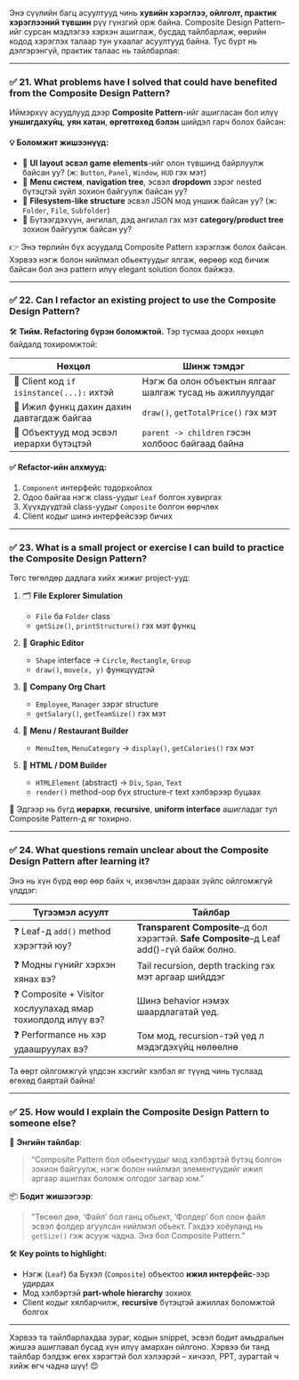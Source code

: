 Энэ сүүлийн багц асуултууд чинь **хувийн хэрэглээ, ойлголт, практик хэрэглээний түвшин** рүү гүнзгий орж байна. Composite Design Pattern–ийг сурсан мэдлэгээ хэрхэн ашиглаж, бусдад тайлбарлаж, өөрийн кодод хэрэглэх талаар тун ухаалаг асуултууд байна. Тус бүрт нь дэлгэрэнгүй, практик талаас нь тайлбарлая:

---

### ✅ **21. What problems have I solved that could have benefited from the Composite Design Pattern?**

Иймэрхүү асуудлууд дээр **Composite Pattern**-ийг ашигласан бол илүү **уншигдахуйц**, **уян хатан**, **өргөтгөхөд бэлэн** шийдэл гарч болох байсан:

#### 💡 Боломжит жишээнүүд:
- 🔹 **UI layout эсвэл game elements**-ийг олон түвшинд байрлуулж байсан уу? (ж: `Button`, `Panel`, `Window`, `HUD` гэх мэт)
- 🔹 **Menu систем**, **navigation tree**, эсвэл **dropdown** зэрэг nested бүтэцтэй зүйл зохион байгуулж байсан уу?
- 🔹 **Filesystem-like structure** эсвэл JSON мод уншиж байсан уу? (ж: `Folder`, `File`, `Subfolder`)
- 🔹 Бүтээгдэхүүн, ангилал, дэд ангилал гэх мэт **category/product tree** зохион байгуулж байсан уу?

👉 Энэ төрлийн бүх асуудалд Composite Pattern хэрэглэж болох байсан. Хэрвээ нэгж болон нийлмэл обьектуудыг ялгаж, өөрөөр код бичиж байсан бол энэ pattern илүү elegant solution болох байжээ.

---

### ✅ **22. Can I refactor an existing project to use the Composite Design Pattern?**

🛠 **Тийм. Refactoring бүрэн боломжтой.** Тэр тусмаа доорх нөхцөл байдалд тохиромжтой:

| Нөхцөл                                   | Шинж тэмдэг |
|-----------------------------------------|-------------|
| 🤯 Client код `if isinstance(...):` ихтэй | Нэгж ба олон объектын ялгааг шалгаж тусад нь ажиллуулдаг |
| 🔁 Ижил функц дахин дахин давтагдаж байгаа | `draw()`, `getTotalPrice()` гэх мэт |
| 🌲 Объектууд мод эсвэл иерархи бүтэцтэй    | `parent -> children` гэсэн холбоос байгаад байна |

#### ✅ Refactor-ийн алхмууд:
1. `Component` интерфейс тодорхойлох
2. Одоо байгаа нэгж class-уудыг `Leaf` болгон хувиргах
3. Хүүхдүүдтэй class-уудыг `Composite` болгон өөрчлөх
4. Client кодыг шинэ интерфейсээр бичих

---

### ✅ **23. What is a small project or exercise I can build to practice the Composite Design Pattern?**

Төгс төгөлдөр дадлага хийх жижиг project-ууд:

1. 🗂️ **File Explorer Simulation**
   - `File` ба `Folder` class
   - `getSize()`, `printStructure()` гэх мэт функц

2. 🧩 **Graphic Editor**
   - `Shape` interface → `Circle`, `Rectangle`, `Group`
   - `draw()`, `move(x, y)` функцүүдтэй

3. 🧾 **Company Org Chart**
   - `Employee`, `Manager` зэрэг structure
   - `getSalary()`, `getTeamSize()` гэх мэт

4. 🍔 **Menu / Restaurant Builder**
   - `MenuItem`, `MenuCategory` → `display()`, `getCalories()` гэх мэт

5. 📄 **HTML / DOM Builder**
   - `HTMLElement` (abstract) → `Div`, `Span`, `Text`
   - `render()` method-оор бүх structure-г text хэлбэрээр буцаах

📌 Эдгээр нь бүгд **иерархи**, **recursive**, **uniform interface** ашигладаг тул Composite Pattern-д яг тохирно.

---

### ✅ **24. What questions remain unclear about the Composite Design Pattern after learning it?**

Энэ нь хүн бүрд өөр өөр байх ч, ихэвчлэн дараах зүйлс ойлгомжгүй үлддэг:

| Түгээмэл асуулт                            | Тайлбар |
|-------------------------------------------|---------|
| ❓ Leaf-д `add()` method хэрэгтэй юу?     | **Transparent Composite**–д бол хэрэгтэй. **Safe Composite**–д Leaf add()-гүй байж болно. |
| ❓ Модны гүнийг хэрхэн хянах вэ?         | Tail recursion, depth tracking гэх мэт аргаар шийддэг |
| ❓ Composite + Visitor хослуулахад ямар тохиолдолд илүү вэ? | Шинэ behavior нэмэх шаардлагатай үед. |
| ❓ Performance нь хэр удаашруулах вэ?     | Том мод, recursion-тэй үед л мэдэгдэхүйц нөлөөлнө |

Та өөрт ойлгомжгүй үлдсэн хэсгийг хэлбэл яг түүнд чинь туслаад өгөхөд баяртай байна!

---

### ✅ **25. How would I explain the Composite Design Pattern to someone else?**

🧠 **Энгийн тайлбар**:

> “Composite Pattern бол обьектуудыг мод хэлбэртэй бүтэц болгон зохион байгуулж, нэгж болон нийлмэл элементүүдийг ижил аргаар ашиглах боломж олгодог загвар юм.”

📦 **Бодит жишээгээр**:

> "Төсөөл дөө, ‘Файл’ бол ганц обьект, ‘Фолдер’ бол олон файл эсвэл фолдер агуулсан нийлмэл обьект. Гэхдээ хоёуланд нь `getSize()` гэж асууж чадна. Энэ бол Composite Pattern.”

🛠 **Key points to highlight:**
- Нэгж (`Leaf`) ба Бүхэл (`Composite`) объектоо **ижил интерфейс**-ээр удирдах
- Мод хэлбэртэй **part-whole hierarchy** зохиох
- Client кодыг хялбарчилж, **recursive** бүтэцтэй ажиллах боломжтой болгох

---

Хэрвээ та тайлбарлахдаа зураг, кодын snippet, эсвэл бодит амьдралын жишээ ашиглавал бусад хүн илүү амархан ойлгоно. Хэрвээ би танд тайлбар бэлдэж өгөх хэрэгтэй бол хэлээрэй – хичээл, PPT, зурагтай ч хийж өгч чадна шүү! 😊